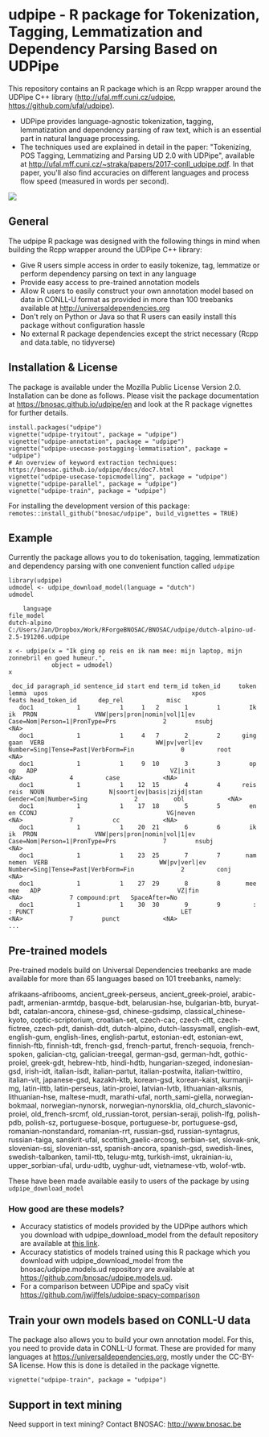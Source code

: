 # udpipe - R package for Tokenization, Tagging, Lemmatization and Dependency Parsing Based on UDPipe 

This repository contains an R package which is an Rcpp wrapper around the UDPipe C++ library (http://ufal.mff.cuni.cz/udpipe, https://github.com/ufal/udpipe).

- UDPipe provides language-agnostic tokenization, tagging, lemmatization and dependency parsing of raw text, which is an essential part in natural language processing.
- The techniques used are explained in detail in the paper: "Tokenizing, POS Tagging, Lemmatizing and Parsing UD 2.0 with UDPipe", available at <http://ufal.mff.cuni.cz/~straka/papers/2017-conll_udpipe.pdf>. In that paper, you'll also find accuracies on different languages and process flow speed (measured in words per second).

![](vignettes/udpipe-rlogo.png)

## General

The udpipe R package was designed with the following things in mind when building the Rcpp wrapper around the UDPipe C++ library:

- Give R users simple access in order to easily tokenize, tag, lemmatize or perform dependency parsing on text in any language
- Provide easy access to pre-trained annotation models
- Allow R users to easily construct your own annotation model based on data in CONLL-U format as provided in more than 100 treebanks available at http://universaldependencies.org
- Don't rely on Python or Java so that R users can easily install this package without configuration hassle
- No external R package dependencies except the strict necessary (Rcpp and data.table, no tidyverse)

## Installation & License

The package is available under the Mozilla Public License Version 2.0.
Installation can be done as follows. Please visit the package documentation at https://bnosac.github.io/udpipe/en and look at the R package vignettes for further details.

```
install.packages("udpipe")
vignette("udpipe-tryitout", package = "udpipe")
vignette("udpipe-annotation", package = "udpipe")
vignette("udpipe-usecase-postagging-lemmatisation", package = "udpipe")
# An overview of keyword extraction techniques: https://bnosac.github.io/udpipe/docs/doc7.html
vignette("udpipe-usecase-topicmodelling", package = "udpipe")
vignette("udpipe-parallel", package = "udpipe")
vignette("udpipe-train", package = "udpipe")
```

For installing the development version of this package: `remotes::install_github("bnosac/udpipe", build_vignettes = TRUE)`

## Example

Currently the package allows you to do tokenisation, tagging, lemmatization and dependency parsing with one convenient function called `udpipe`

```
library(udpipe)
udmodel <- udpipe_download_model(language = "dutch")
udmodel

    language                                                                             file_model
dutch-alpino C:/Users/Jan/Dropbox/Work/RForgeBNOSAC/BNOSAC/udpipe/dutch-alpino-ud-2.5-191206.udpipe

x <- udpipe(x = "Ik ging op reis en ik nam mee: mijn laptop, mijn zonnebril en goed humeur.",
            object = udmodel)
x
```

```
 doc_id paragraph_id sentence_id start end term_id token_id     token     lemma  upos                                        xpos                               feats head_token_id      dep_rel            misc
   doc1            1           1     1   2       1        1        Ik        ik  PRON                VNW|pers|pron|nomin|vol|1|ev      Case=Nom|Person=1|PronType=Prs             2        nsubj            <NA>
   doc1            1           1     4   7       2        2      ging      gaan  VERB                               WW|pv|verl|ev Number=Sing|Tense=Past|VerbForm=Fin             0         root            <NA>
   doc1            1           1     9  10       3        3        op        op   ADP                                     VZ|init                                <NA>             4         case            <NA>
   doc1            1           1    12  15       4        4      reis      reis  NOUN                  N|soort|ev|basis|zijd|stan              Gender=Com|Number=Sing             2          obl            <NA>
   doc1            1           1    17  18       5        5        en        en CCONJ                                    VG|neven                                <NA>             7           cc            <NA>
   doc1            1           1    20  21       6        6        ik        ik  PRON                VNW|pers|pron|nomin|vol|1|ev      Case=Nom|Person=1|PronType=Prs             7        nsubj            <NA>
   doc1            1           1    23  25       7        7       nam     nemen  VERB                               WW|pv|verl|ev Number=Sing|Tense=Past|VerbForm=Fin             2         conj            <NA>
   doc1            1           1    27  29       8        8       mee       mee   ADP                                      VZ|fin                                <NA>             7 compound:prt   SpaceAfter=No
   doc1            1           1    30  30       9        9         :         : PUNCT                                         LET                                <NA>             7        punct            <NA>
...
```


## Pre-trained models

Pre-trained models build on Universal Dependencies treebanks are made available for more than 65 languages based on 101 treebanks, namely:

afrikaans-afribooms, ancient_greek-perseus, ancient_greek-proiel, arabic-padt, armenian-armtdp, basque-bdt, belarusian-hse, bulgarian-btb, buryat-bdt, catalan-ancora, chinese-gsd, chinese-gsdsimp, classical_chinese-kyoto, coptic-scriptorium, croatian-set, czech-cac, czech-cltt, czech-fictree, czech-pdt, danish-ddt, dutch-alpino, dutch-lassysmall, english-ewt, english-gum, english-lines, english-partut, estonian-edt, estonian-ewt, finnish-ftb, finnish-tdt, french-gsd, french-partut, french-sequoia, french-spoken, galician-ctg, galician-treegal, german-gsd, german-hdt, gothic-proiel, greek-gdt, hebrew-htb, hindi-hdtb, hungarian-szeged, indonesian-gsd, irish-idt, italian-isdt, italian-partut, italian-postwita, italian-twittiro, italian-vit, japanese-gsd, kazakh-ktb, korean-gsd, korean-kaist, kurmanji-mg, latin-ittb, latin-perseus, latin-proiel, latvian-lvtb, lithuanian-alksnis, lithuanian-hse, maltese-mudt, marathi-ufal, north_sami-giella, norwegian-bokmaal, norwegian-nynorsk, norwegian-nynorsklia, old_church_slavonic-proiel, old_french-srcmf, old_russian-torot, persian-seraji, polish-lfg, polish-pdb, polish-sz, portuguese-bosque, portuguese-br, portuguese-gsd, romanian-nonstandard, romanian-rrt, russian-gsd, russian-syntagrus, russian-taiga, sanskrit-ufal, scottish_gaelic-arcosg, serbian-set, slovak-snk, slovenian-ssj, slovenian-sst, spanish-ancora, spanish-gsd, swedish-lines, swedish-talbanken, tamil-ttb, telugu-mtg, turkish-imst, ukrainian-iu, upper_sorbian-ufal, urdu-udtb, uyghur-udt, vietnamese-vtb, wolof-wtb. 

These have been made available easily to users of the package by using `udpipe_download_model`

### How good are these models? 

- Accuracy statistics of models provided by the UDPipe authors which you download with udpipe_download_model from the default repository are available at [this link](https://github.com/jwijffels/udpipe.models.ud.2.5/blob/master/inst/udpipe-ud-2.5-191206/README).
- Accuracy statistics of models trained using this R package which you download with udpipe_download_model from the bnosac/udpipe.models.ud repository are available at https://github.com/bnosac/udpipe.models.ud.
- For a comparison between UDPipe and spaCy visit https://github.com/jwijffels/udpipe-spacy-comparison

## Train your own models based on CONLL-U data

The package also allows you to build your own annotation model. For this, you need to provide data in CONLL-U format.
These are provided for many languages at https://universaldependencies.org, mostly under the CC-BY-SA license.
How this is done is detailed in the package vignette.

```
vignette("udpipe-train", package = "udpipe")
```


## Support in text mining

Need support in text mining?
Contact BNOSAC: http://www.bnosac.be

